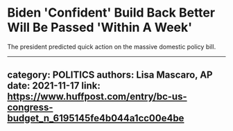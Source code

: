 # Biden 'Confident' Build Back Better Will Be Passed 'Within A Week'

The president predicted quick action on the massive domestic policy bill.

---
category: POLITICS
authors: Lisa Mascaro, AP
date: 2021-11-17
link: https://www.huffpost.com/entry/bc-us-congress-budget_n_6195145fe4b044a1cc00e4be
---
